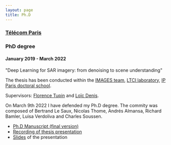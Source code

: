 ```yaml
---
layout: page
title: Ph.D
---
```


### [Télécom Paris](https://www.telecom-paris.fr/)
### PhD degree
#### January 2019 - March 2022

"Deep Learning for SAR imagery: from denoising to scene understanding"

The thesis has been conducted within the <a href="https://www.telecom-paris.fr/en/research/laboratories/information-processing-and-communication-laboratory-ltci/research-teams/image-modeling-analysis-geometry-synthesis/staff">IMAGES team<a/>,
  <a href="https://www.telecom-paris.fr/en/research/laboratories/information-processing-and-communication-laboratory-ltci">LTCI laboratory<a/>, <a href="https://www.ip-paris.fr/">IP Paris doctoral school<a/>.

  Supervisors: <a href="https://perso.telecom-paristech.fr/tupin/">Florence Tupin<a/>
  and <a href="https://perso.univ-st-etienne.fr/deniloic/">Loïc Denis<a/>.

  On March 9th 2022 I have defended my Ph.D degree. The commity was composed of Bertrand Le Saux, Nicolas Thome,
  Andrés Almansa, Richard Bamler, Luisa Verdoliva and Charles Soussen.

  - <a href="https://tel.archives-ouvertes.fr/tel-03666646/document">Ph.D Manuscript (final version)<a/>
  - <a href="https://drive.google.com/file/d/1Z0ABUNAgjPud-riIEsKvLgi6YxvxVJWd/view?usp=sharing">Recording of thesis presentation<a/>
  - <a href="https://drive.google.com/file/d/11RRYF7H33q4fBpYEQN8_7xGgwaCRdbC3/view?usp=sharing">Slides<a/> of the presentation
